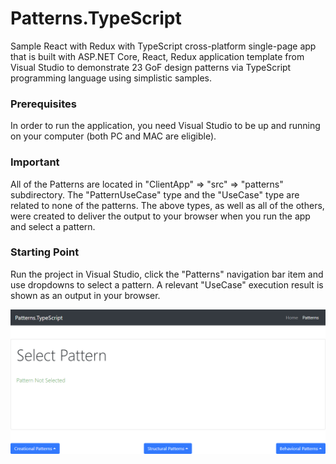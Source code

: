 # Patterns.TypeScript
Sample React with Redux with TypeScript cross-platform single-page app that is built with ASP.NET Core, React, Redux application template from Visual Studio 
to demonstrate 23 GoF design patterns via TypeScript programming language using simplistic samples.

### Prerequisites 
In order to run the application, you need Visual Studio to be up and running on your computer (both PC and MAC are eligible).

### Important
All of the Patterns are located in "ClientApp" => "src" => "patterns" subdirectory. 
The "PatternUseCase" type and the "UseCase" type are related to none of the patterns. 
The above types, as well as all of the others, were created to deliver the output to your 
browser when you run the app and select a pattern.

### Starting Point
Run the project in Visual Studio, click the "Patterns" navigation bar item and use dropdowns to select a pattern.
A relevant "UseCase" execution result is shown as an output in your browser.

![Web application screenshot](screenshot.PNG)
